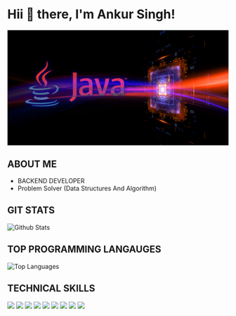 <h1 style= "text-align: "center"">Hii 👋 there, I'm Ankur Singh! </h1>
<a><img align="center" src="https://raw.githubusercontent.com/Ankur310/Ankur310/main/how-to-troubleshoot-java-cpu.jpg"/></a>

## ABOUT ME
- BACKEND DEVELOPER
- Problem Solver (Data Structures And Algorithm)

## GIT STATS
![Github Stats](https://github-readme-stats.vercel.app/api?username=Ankur310&theme=radical)

## TOP PROGRAMMING LANGAUGES
![Top Languages](https://github-readme-stats.vercel.app/api/top-langs/?username=Ankur310&show_icons=true&theme=dracula)

## TECHNICAL SKILLS
<div style="display: "flex"; margin-left: "30px"">
<img src="https://img.shields.io/badge/-HTML-e34f26?logo=html5&logoColor=fff">
<img src="https://img.shields.io/badge/-CSS3-1572B6?logo=CSS3&logoColor=fff">
  <img src="https://img.shields.io/badge/-JAVA-007396?logo=java&logoColor=fff">
   <img src="https://img.shields.io/badge/-JAVASCRIPT-F7DF1E?logo=javascript&logoColor=fff">
   <img src="https://img.shields.io/badge/-hibernate-59666C?logo=hibernate&logoColor=fff">
   <img src="https://img.shields.io/badge/-tailwindcss-06B6D4?logo=tailwindcss&logoColor=fff">
  <img src="https://img.shields.io/badge/-mysql-4479A1?logo=mysql&logoColor=fff">
  <img src="https://img.shields.io/badge/-springboot-6DB33F?logo=springboot&logoColor=fff">
  <img src="https://img.shields.io/badge/-spring-6DB33F?logo=spring&logoColor=fff">
  </div>
